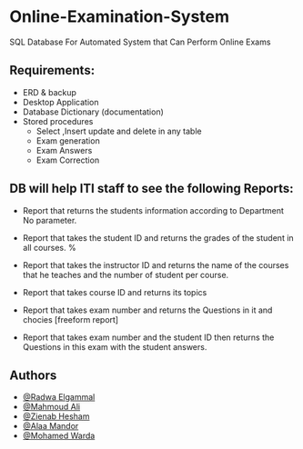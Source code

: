 
# Online-Examination-System


SQL Database For Automated System that Can Perform Online Exams
## Requirements:
-	ERD & backup
-	Desktop Application
-	Database Dictionary (documentation)
-	Stored procedures  
    -	Select ,Insert update and delete in any table
    - Exam generation
     - Exam Answers 
     - Exam Correction
 ## DB will help ITI staff to see the following Reports:
-	Report that returns the students information according to Department No parameter.
-	Report that takes the student ID and returns the grades of the student in all courses. %
-	Report that takes the instructor ID and returns the name of the courses that he teaches and the number of student per course.
-	Report that takes course ID and returns its topics  

-	Report that takes exam number and returns the Questions in it and chocies [freeform report]
-	Report that takes exam number and the student ID then returns the Questions in this exam with the student answers. 


## Authors

- [@Radwa Elgammal](https://github.com/RadwaElgammal)
- [@Mahmoud Ali](https://github.com/iMahmouddAli)
- [@Zienab Hesham](https://github.com/ZienabHesham)
- [@Alaa Mandor](https://github.com/AlaaMandor94)
- [@Mohamed Warda](https://github.com/Mohamed-Warda)
